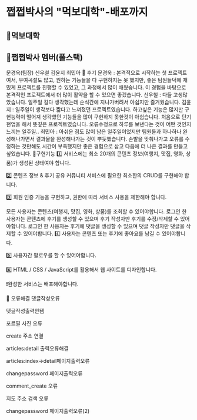 # 쩝쩝박사의 "먹보대학"-배포까지
## 🍚먹보대학
## 🍗쩝쩝박사 멤버(풀스택)
문경욱(팀장)
신우철
김윤지
최민아
🍔 후기
문경욱 : 본격적으로 시작하는 첫 프로젝트여서, 우여곡절도 많고, 원하는 기능들을 다 구현하지는 못 했지만, 좋은 팀원들덕에 재밌게 프로젝트를 진행할 수 있었고, 그 과정에서 많이 배웠습니다. 이 경험을 바탕으로 본격적인 프로젝트에서 더 많이 활약을 할 수 있으면 좋겠습니다.
신우철 : 다들 고생많았습니다. 일주일 길다 생각했는데 순식간에 지나가버려서 아쉽지만 즐거웠습니다.
김윤지 : 일주일이 생각보다 짧다고 느껴졌던 프로젝트였습니다. 하고싶은 기능은 많지만 구현능력이 떨어져 생각했던 기능들을 많이 구현하지 못한것이 아쉽습니다. 처음으로 단기현업을 해서 뜻깊은 프로젝트였습니다. 오류수정으로 하루를 보낸다는 것이 어떤 것인지 느끼는 일주일..
최민아 : 아쉬운 점도 많이 남은 일주일이었지만 팀원들과 하나하나 완성해나가면서 결과물을 완성해나가는 것이 뿌듯했습니다. 손발을 맞춰나가고 오류를 수정하는 것만해도 시간이 부족했지만 좋은 경험으로 삼고 다음에 더 나은 결과를 만들고싶었습니다.
🍕구현기능
1️⃣ 서비스에는 최소 20개의 콘텐츠 정보(여행지, 맛집, 영화, 상품)가 생성된 상태여야 합니다.

2️⃣ 콘텐츠 정보 & 후기 공유 커뮤니티 서비스에 필요한 최소한의 CRUD를 구현해야 합니다.

3️⃣ 회원 인증 기능을 구현하고, 권한에 따라 서비스 사용을 제한해야 합니다.

모든 사용자는 콘텐츠(여행지, 맛집, 영화, 상품)를 조회할 수 있어야합니다.
로그인 한 사용자는 콘텐츠에 후기를 생성할 수 있으며 후기 작성자만 후기를 수정/삭제할 수 있어야합니다.
로그인 한 사용자는 후기에 댓글을 생성할 수 있으며 댓글 작성자만 댓글을 삭제할 수 있어야합니다.
4️⃣ 사용자는 콘텐츠 또는 후기에 좋아요를 남길 수 있어야합니다.

5️⃣ 사용자간 팔로우를 할 수 있어야합니다.

6️⃣ HTML / CSS / JavaScript를 활용해서 웹 사이트를 디자인합니다.

❗완성한 서비스는 배포해야합니다.

🍙 오류해결
댓글작성오류

댓글작성출력안됌

포르필 사진 오류

create 주소 연결

articles:detail 출력오류해결

articles:index→detail페이지출력오류

changepassword 페이지출력오류

comment_create 오류

지도 주소 검색 오류

changepassword 페이지출력오류(2)
